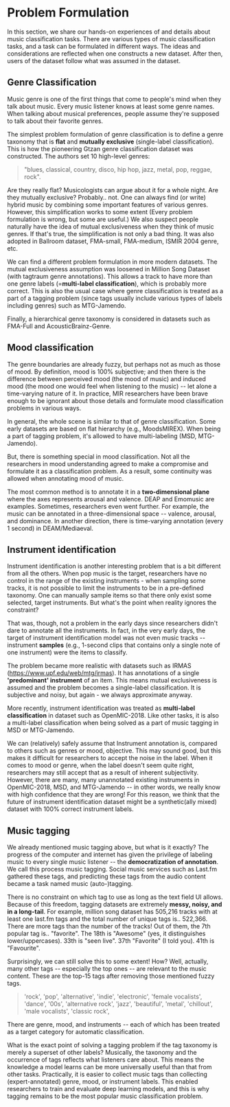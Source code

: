 # Problem Formulation

In this section, we share our hands-on experiences of and details about music classification tasks. There are various types of music classification tasks, and a task can be formulated in different ways. The ideas and considerations are reflected when one constructs a new dataset. After then, users of the dataset follow what was assumed in the dataset.  

## Genre Classification

Music genre is one of the first things that come to people's mind when they talk about music. Every music listener knows at least some genre names. When talking about musical preferences, people assume they're supposed to talk about their favorite genres.

The simplest problem formulation of genre classification is to define a genre taxonomy that is **flat** and **mutually exclusive** (single-label classification). This is how the pioneering Gtzan genre classification dataset was constructed. The authors set 10 high-level genres:

> "blues, classical, country, disco, hip hop, jazz, metal, pop, reggae, rock".
 
Are they really flat? Musicologists can argue about it for a whole night. Are they mutually exclusive? Probably.. not. One can always find (or write) hybrid music by combining some important features of various genres. However, this simplification works to some extent (Every problem formulation is wrong, but some are useful.) We also suspect people naturally have the idea of mutual exclusiveness when they think of music genres. If that's true, the simplification is not only a bad thing. It was also adopted in Ballroom dataset, FMA-small, FMA-medium, ISMIR 2004 genre, etc.
 
We can find a different problem formulation in more modern datasets. The mutual exclusiveness assumption was loosened in Million Song Dataset (with tagtraum genre annotations). This allows a track to have more than one genre labels (=**multi-label classification**), which is probably more correct. This is also the usual case where genre classification is treated as a part of a tagging problem (since tags usually include various types of labels including genres) such as MTG-Jamendo.

Finally, a hierarchical genre taxonomy is considered in datasets such as FMA-Full and AcousticBrainz-Genre.

## Mood classification

The genre boundaries are already fuzzy, but perhaps not as much as those of mood. By definition, mood is 100% subjective; and then there is the difference between perceived mood (the mood of music) and induced mood (the mood one would feel when listening to the music) -- let alone a time-varying nature of it. In practice, MIR researchers have been brave enough to be ignorant about those details and formulate mood classification problems in various ways.

In general, the whole scene is similar to that of genre classification. Some early datasets are based on flat hierarchy (e.g., MoodsMIREX). When being a part of tagging problem, it's allowed to have multi-labeling (MSD, MTG-Jamendo).

But, there is something special in mood classification. Not all the researchers in mood understanding agreed to make a compromise and formulate it as a classification problem. As a result, some continuity was allowed when annotating mood of music.
 
The most common method is to annotate it in a **two-dimensional plane** where the axes represents arousal and valence. DEAP and Emomusic are examples. Sometimes, researchers even went further. For example, the music can be annotated in a three-dimensional space -- valence, arousal, and dominance. In another direction, there is time-varying annotation (every 1 second) in DEAM/Mediaeval.

## Instrument identification

Instrument identification is another interesting problem that is a bit different from all the others. When pop music is the target, researchers have no control in the range of the existing instruments - when sampling some tracks, it is not possible to limit the instruments to be in a pre-defined taxonomy. One can manually sample items so that there only exist some selected, target instruments. But what's the point when reality ignores the constraint?
 
That was, though, not a problem in the early days since researchers didn't dare to annotate all the instruments. In fact, in the very early days, the target of instrument identification model was not even music tracks -- instrument **samples** (e.g., 1-second clips that contains only a single note of one instrument) were the items to classify.
 
The problem became more realistic with datasets such as IRMAS (https://www.upf.edu/web/mtg/irmas). It has annotations of a single **'predominant' instrument** of an item. This means mutual exclusiveness is assumed and the problem becomes a single-label classification. It is subjective and noisy, but again - we always approximate anyway.

More recently, instrument identification was treated as **multi-label classification** in dataset such as OpenMIC-2018. Like other tasks, it is also a multi-label classification when being solved as a part of music tagging in MSD or MTG-Jamendo.

We can (relatively) safely assume that Instrument annotation is, compared to others such as genres or mood, objective. This may sound good, but this makes it difficult for researchers to accept the noise in the label. When it comes to mood or genre, when the label doesn't seem quite right, researchers may still accept that as a result of inherent subjectivity. However, there are many, many unannotated existing instruments in OpenMIC-2018, MSD, and MTG-Jamendo -- in other words, we really know with high confidence that they are wrong! For this reason, we think that the future of instrument identification dataset might be a synthetic(ally mixed) dataset with 100% correct instrument labels.

## Music tagging

We already mentioned music tagging above, but what is it exactly? The progress of the computer and internet has given the privilege of labeling music to every single music listener -- the **democratization of annotation**. We call this process music tagging. Social music services such as Last.fm gathered these tags, and predicting these tags from the audio content became a task named music (auto-)tagging.

There is no constraint on which tag to use as long as the text field UI allows. Because of this freedom, tagging datasets are extremely **messy, noisy, and in a long-tail**. For example, million song dataset has 505,216 tracks with at least one last.fm tags and the total number of unique tags is.. 522,366. There are more tags than the number of the tracks! Out of them, the 7th popular tag is.. "favorite". The 18th is "Awesome" (yes, it distinguishes lower/uppercases). 33th is "seen live". 37th "Favorite" (I told you). 41th is "Favourite".
 
Surprisingly, we can still solve this to some extent! How? Well, actually, many other tags -- especially the top ones -- are relevant to the music content. These are the top-15 tags after removing those mentioned fuzzy tags.

> 'rock', 'pop', 'alternative', 'indie', 'electronic', 'female vocalists', 'dance', '00s', 'alternative rock', 'jazz', 'beautiful', 'metal', 'chillout', 'male vocalists', 'classic rock',

There are genre, mood, and instruments -- each of which has been treated as a target category for automatic classification.
 
What is the exact point of solving a tagging problem if the tag taxonomy is merely a superset of other labels? Musically, the taxonomy and the occurrence of tags reflects what listeners care about. This means the knowledge a model learns can be more universally useful than that from other tasks. Practically, it is easier to collect music tags than collecting (expert-annotated) genre, mood, or instrument labels. This enabled researchers to train and evaluate deep learning models, and this is why tagging remains to be the most popular music classification problem.
